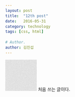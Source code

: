 ```yaml
---
layout: post
title:  "12th post"
date:   2016-05-31
category: technology
tags: [css, html]

# Author.
author: 김진섭
---
```

![picture](https://github.com/alphastat/alphastat.github.io/blob/master/img/search.png)
처음 쓰는 글이다.
